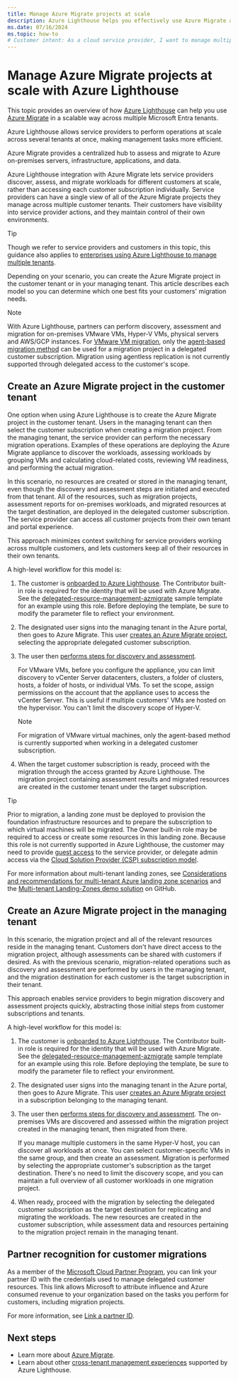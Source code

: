 ```yaml
---
title: Manage Azure Migrate projects at scale
description: Azure Lighthouse helps you effectively use Azure Migrate across delegated customer resources.
ms.date: 07/16/2024
ms.topic: how-to
# Customer intent: As a cloud service provider, I want to manage multiple Azure Migrate projects across different customer tenants using Azure Lighthouse, so that I can efficiently assess and migrate their workloads without accessing each subscription individually.
---
```


# Manage Azure Migrate projects at scale with Azure Lighthouse

This topic provides an overview of how [Azure Lighthouse](../overview.md) can help you use [Azure Migrate](/azure/migrate/migrate-services-overview) in a scalable way across multiple Microsoft Entra tenants.

Azure Lighthouse allows service providers to perform operations at scale across several tenants at once, making management tasks more efficient.

Azure Migrate provides a centralized hub to assess and migrate to Azure on-premises servers, infrastructure, applications, and data.

Azure Lighthouse integration with Azure Migrate lets service providers discover, assess, and migrate workloads for different customers at scale, rather than accessing each customer subscription individually. Service providers can have a single view of all of the Azure Migrate projects they manage across multiple customer tenants. Their customers have visibility into service provider actions, and they maintain control of their own environments.

> [!TIP]
> Though we refer to service providers and customers in this topic, this guidance also applies to [enterprises using Azure Lighthouse to manage multiple tenants](../concepts/enterprise.md).

Depending on your scenario, you can create the Azure Migrate project in the customer tenant or in your managing tenant. This article describes each model so you can determine which one best fits your customers' migration needs.

> [!NOTE]
> With Azure Lighthouse, partners can perform discovery, assessment and migration for on-premises VMware VMs, Hyper-V VMs, physical servers and AWS/GCP instances. For [VMware VM migration](/azure/migrate/server-migrate-overview), only the [agent-based migration method](/azure/migrate/tutorial-migrate-vmware-agent) can be used for a migration project in a delegated customer subscription. Migration using agentless replication is not currently supported through delegated access to the customer's scope.

## Create an Azure Migrate project in the customer tenant

One option when using Azure Lighthouse is to create the Azure Migrate project in the customer tenant. Users in the managing tenant can then select the customer subscription when creating a migration project. From the managing tenant, the service provider can perform the necessary migration operations. Examples of these operations are deploying the Azure Migrate appliance to discover the workloads, assessing workloads by grouping VMs and calculating cloud-related costs, reviewing VM readiness, and performing the actual migration.

In this scenario, no resources are created or stored in the managing tenant, even though the discovery and assessment steps are initiated and executed from that tenant. All of the resources, such as migration projects, assessment reports for on-premises workloads, and migrated resources at the target destination, are deployed in the delegated customer subscription. The service provider can access all customer projects from their own tenant and portal experience.

This approach minimizes context switching for service providers working across multiple customers, and lets customers keep all of their resources in their own tenants.

A high-level workflow for this model is:

1. The customer is [onboarded to Azure Lighthouse](onboard-customer.md). The Contributor built-in role is required for the identity that will be used with Azure Migrate. See the [delegated-resource-management-azmigrate](https://github.com/Azure/Azure-Lighthouse-samples/tree/master/templates/delegated-resource-management-azmigrate) sample template for an example using this role. Before deploying the template, be sure to modify the parameter file to reflect your environment.
1. The designated user signs into the managing tenant in the Azure portal, then goes to Azure Migrate. This user [creates an Azure Migrate project](/azure/migrate/create-manage-projects), selecting the appropriate delegated customer subscription.
1. The user then [performs steps for discovery and assessment](/azure/migrate/tutorial-discover-vmware).

   For VMware VMs, before you configure the appliance, you can limit discovery to vCenter Server datacenters, clusters, a folder of clusters, hosts, a folder of hosts, or individual VMs. To set the scope, assign permissions on the account that the appliance uses to access the vCenter Server. This is useful if multiple customers' VMs are hosted on the hypervisor. You can't limit the discovery scope of Hyper-V.

    > [!NOTE]
    > For migration of VMware virtual machines, only the agent-based method is currently supported when working in a delegated customer subscription.

1. When the target customer subscription is ready, proceed with the migration through the access granted by Azure Lighthouse. The migration project containing assessment results and migrated resources are created in the customer tenant under the target subscription.

> [!TIP]
> Prior to migration, a landing zone must be deployed to provision the foundation infrastructure resources and to prepare the subscription to which virtual machines will be migrated. The Owner built-in role may be required to access or create some resources in this landing zone. Because this role is not currently supported in Azure Lighthouse, the customer may need to provide [guest access](/entra/external-id/what-is-b2b) to the service provider, or delegate admin access via the [Cloud Solution Provider (CSP) subscription model](/partner-center/customers-revoke-admin-privileges).
>
> For more information about multi-tenant landing zones, see [Considerations and recommendations for multi-tenant Azure landing zone scenarios](/azure/cloud-adoption-framework/ready/landing-zone/design-area/multi-tenant/considerations-recommendations) and the [Multi-tenant Landing-Zones demo solution](https://github.com/Azure/Multi-tenant-Landing-Zones) on GitHub.

## Create an Azure Migrate project in the managing tenant

In this scenario, the migration project and all of the relevant resources reside in the managing tenant. Customers don't have direct access to the migration project, although assessments can be shared with customers if desired. As with the previous scenario, migration-related operations such as discovery and assessment are performed by users in the managing tenant, and the migration destination for each customer is the target subscription in their tenant.

This approach enables service providers to begin migration discovery and assessment projects quickly, abstracting those initial steps from customer subscriptions and tenants.

A high-level workflow for this model is:

1. The customer is [onboarded to Azure Lighthouse](onboard-customer.md). The Contributor built-in role is required for the identity that will be used with Azure Migrate. See the [delegated-resource-management-azmigrate](https://github.com/Azure/Azure-Lighthouse-samples/tree/master/templates/delegated-resource-management-azmigrate) sample template for an example using this role. Before deploying the template, be sure to modify the parameter file to reflect your environment.
1. The designated user signs into the managing tenant in the Azure portal, then goes to Azure Migrate. This user [creates an Azure Migrate project](/azure/migrate/create-manage-projects) in a subscription belonging to the managing tenant.
1. The user then [performs steps for discovery and assessment](/azure/migrate/tutorial-discover-vmware). The on-premises VMs are discovered and assessed within the migration project created in the managing tenant, then migrated from there.

   If you manage multiple customers in the same Hyper-V host, you can discover all workloads at once. You can select customer-specific VMs in the same group, and then create an assessment. Migration is performed by selecting the appropriate customer's subscription as the target destination. There's no need to limit the discovery scope, and you can maintain a full overview of all customer workloads in one migration project.

1. When ready, proceed with the migration by selecting the delegated customer subscription as the target destination for replicating and migrating the workloads. The new resources are created in the customer subscription, while assessment data and resources pertaining to the migration project remain in the managing tenant.

## Partner recognition for customer migrations

As a member of the [Microsoft Cloud Partner Program](https://partner.microsoft.com), you can link your partner ID with the credentials used to manage delegated customer resources. This link allows Microsoft to attribute influence and Azure consumed revenue to your organization based on the tasks you perform for customers, including migration projects.

For more information, see [Link a partner ID](/azure/cost-management-billing/manage/link-partner-id).

## Next steps

- Learn more about [Azure Migrate](/azure/migrate/migrate-services-overview).
- Learn about other [cross-tenant management experiences](../concepts/cross-tenant-management-experience.md) supported by Azure Lighthouse.
